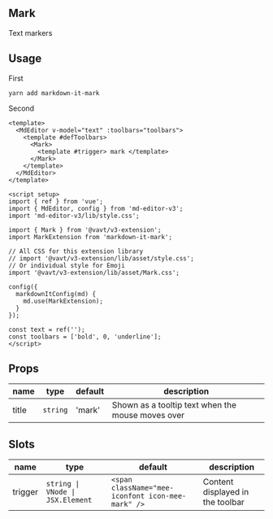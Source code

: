 ## Mark

Text markers

## Usage

First

```shell
yarn add markdown-it-mark
```

Second

```vue
<template>
  <MdEditor v-model="text" :toolbars="toolbars">
    <template #defToolbars>
      <Mark>
        <template #trigger> mark </template>
      </Mark>
    </template>
  </MdEditor>
</template>

<script setup>
import { ref } from 'vue';
import { MdEditor, config } from 'md-editor-v3';
import 'md-editor-v3/lib/style.css';

import { Mark } from '@vavt/v3-extension';
import MarkExtension from 'markdown-it-mark';

// All CSS for this extension library
// import '@vavt/v3-extension/lib/asset/style.css';
// Or individual style for Emoji
import '@vavt/v3-extension/lib/asset/Mark.css';

config({
  markdownItConfig(md) {
    md.use(MarkExtension);
  }
});

const text = ref('');
const toolbars = ['bold', 0, 'underline'];
</script>
```

## Props

| name  | type     | default | description                                       |
| ----- | -------- | ------- | ------------------------------------------------- |
| title | `string` | 'mark'  | Shown as a tooltip text when the mouse moves over |

## Slots

| name | type | default | description |
| --- | --- | --- | --- |
| trigger | `string \| VNode \| JSX.Element` | `<span className="mee-iconfont icon-mee-mark" />` | Content displayed in the toolbar |
